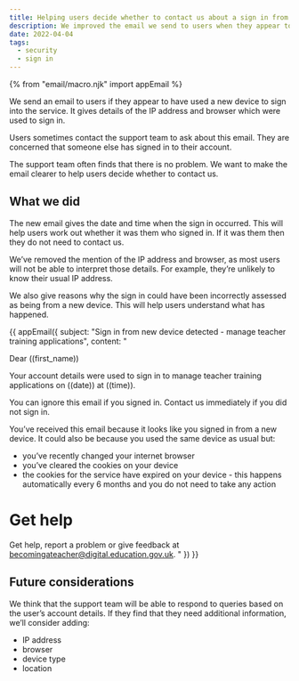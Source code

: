 ```yaml
---
title: Helping users decide whether to contact us about a sign in from a new device
description: We improved the email we send to users when they appear to have used a new device to sign into the service.
date: 2022-04-04
tags:
  - security
  - sign in
---
```


{% from "email/macro.njk" import appEmail %}

We send an email to users if they appear to have used a new device to sign into the service. It gives details of the IP address and browser which were used to sign in.

Users sometimes contact the support team to ask about this email. They are concerned that someone else has signed in to their account.

The support team often finds that there is no problem. We want to make the email clearer to help users decide whether to contact us.

## What we did

The new email gives the date and time when the sign in occurred. This will help users work out whether it was them who signed in. If it was them then they do not need to contact us.

We’ve removed the mention of the IP address and browser, as most users will not be able to interpret those details. For example, they’re unlikely to know their usual IP address.

We also give reasons why the sign in could have been incorrectly assessed as being from a new device. This will help users understand what has happened.

<!-- markdownlint-disable MD025 MD001 -->
{{ appEmail({
  subject: "Sign in from new device detected - manage teacher training applications",
  content: "

Dear ((first_name))

Your account details were used to sign in to manage teacher training applications on ((date)) at ((time)).

You can ignore this email if you signed in. Contact us immediately if you did not sign in.

You’ve received this email because it looks like you signed in from a new device. It could also be because you used the same device as usual but:

- you’ve recently changed your internet browser
- you’ve cleared the cookies on your device
- the cookies for the service have expired on your device - this happens automatically every 6 months and you do not need to take any action

# Get help

Get help, report a problem or give feedback at [becomingateacher@digital.education.gov.uk](mailto:becomingateacher@digital.education.gov.uk).
  "
}) }}

## Future considerations

We think that the support team will be able to respond to queries based on the user’s account details. If they find that they need additional information, we’ll consider adding:

- IP address
- browser
- device type
- location
